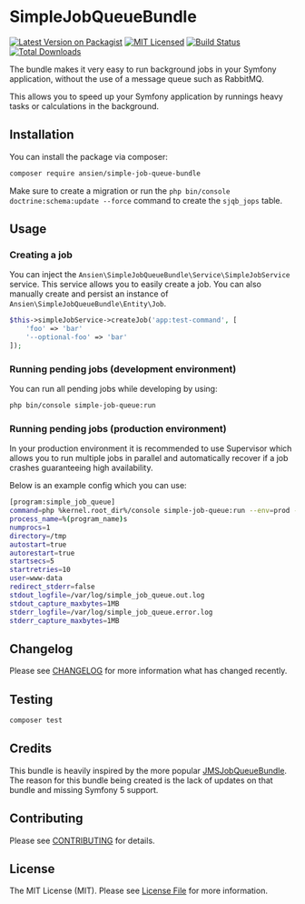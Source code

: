 # SimpleJobQueueBundle

[![Latest Version on Packagist](https://img.shields.io/packagist/v/ansien/simple-job-queue-bundle.svg?style=flat-square)](https://packagist.org/packages/ansien/simple-job-queue-bundle)
[![MIT Licensed](https://img.shields.io/badge/license-MIT-brightgreen.svg?style=flat-square)](LICENSE.md)
[![Build Status](https://img.shields.io/travis/ansien/simple-job-queue-bundle/master.svg?style=flat-square)](https://travis-ci.org/ansien/simple-job-queue-bundle)
[![Total Downloads](https://img.shields.io/packagist/dt/ansien/simple-job-queue-bundle.svg?style=flat-square)](https://packagist.org/packages/ansien/simple-job-queue-bundle)

The bundle makes it very easy to run background jobs in your Symfony application, without the use of a message queue such as RabbitMQ.

This allows you to speed up your Symfony application by runnings heavy tasks or calculations in the background.

## Installation

You can install the package via composer:

```bash
composer require ansien/simple-job-queue-bundle
```
Make sure to create a migration or run the `php bin/console doctrine:schema:update --force` command to create the `sjqb_jops` table.

## Usage

### Creating a job
You can inject the `Ansien\SimpleJobQueueBundle\Service\SimpleJobService` service. This service allows you to easily create a job. You can also manually create and persist an instance of `Ansien\SimpleJobQueueBundle\Entity\Job`.
```php
$this->simpleJobService->createJob('app:test-command', [
    'foo' => 'bar'
    '--optional-foo' => 'bar'
]);
```

### Running pending jobs (development environment)
You can run all pending jobs while developing by using:
```bash
php bin/console simple-job-queue:run
```

### Running pending jobs (production environment)
In your production environment it is recommended to use Supervisor which allows you to run multiple jobs in parallel and automatically recover if a job crashes guaranteeing high availability.

Below is an example config which you can use:
```bash
[program:simple_job_queue]
command=php %kernel.root_dir%/console simple-job-queue:run --env=prod --verbose
process_name=%(program_name)s
numprocs=1
directory=/tmp
autostart=true
autorestart=true
startsecs=5
startretries=10
user=www-data
redirect_stderr=false
stdout_logfile=/var/log/simple_job_queue.out.log
stdout_capture_maxbytes=1MB
stderr_logfile=/var/log/simple_job_queue.error.log
stderr_capture_maxbytes=1MB
```

## Changelog

Please see [CHANGELOG](CHANGELOG.md) for more information what has changed recently.

## Testing

``` bash
composer test
```

## Credits

This bundle is heavily inspired by the more popular [JMSJobQueueBundle](https://github.com/schmittjoh/JMSJobQueueBundle). The reason for this bundle being created is the lack of updates on that bundle and missing Symfony 5 support.

## Contributing

Please see [CONTRIBUTING](CONTRIBUTING.md) for details.

## License

The MIT License (MIT). Please see [License File](LICENSE.md) for more information.
